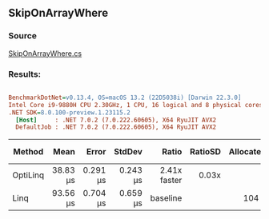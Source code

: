 ﻿## SkipOnArrayWhere

### Source
[SkipOnArrayWhere.cs](../../src/OptiLinq.Benchmark/SkipOnArrayWhere.cs)

### Results:
``` ini

BenchmarkDotNet=v0.13.4, OS=macOS 13.2 (22D5038i) [Darwin 22.3.0]
Intel Core i9-9880H CPU 2.30GHz, 1 CPU, 16 logical and 8 physical cores
.NET SDK=8.0.100-preview.1.23115.2
  [Host]     : .NET 7.0.2 (7.0.222.60605), X64 RyuJIT AVX2
  DefaultJob : .NET 7.0.2 (7.0.222.60605), X64 RyuJIT AVX2


```
|   Method |     Mean |    Error |   StdDev |        Ratio | RatioSD | Allocated | Alloc Ratio |
|--------- |---------:|---------:|---------:|-------------:|--------:|----------:|------------:|
| OptiLinq | 38.83 μs | 0.291 μs | 0.243 μs | 2.41x faster |   0.03x |         - |          NA |
|     Linq | 93.56 μs | 0.704 μs | 0.659 μs |     baseline |         |     104 B |             |
